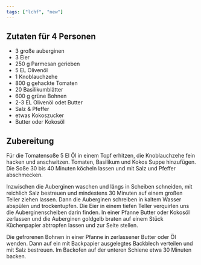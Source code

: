 ```yaml
---
tags: ["lchf", "new"]
---
```


## Zutaten für 4 Personen
- 3         große auberginen
- 3         Eier
- 250 g     Parmesan gerieben
- 5 EL      Olivenöl
- 1         Knoblauchzehe
- 800 g     gehackte Tomaten
- 20        Basilikumblätter
- 600 g     grüne Bohnen
- 2-3 EL    Olivenöl odet Butter
- Salz & Pfeffer
- etwas Kokoszucker
- Butter oder Kokosöl

## Zubereitung
Für die Tomatensoße 5 El Öl in einem Topf erhitzen, die Knoblauchzehe fein hacken und anschwitzen. Tomaten, Basilikum und Kokos Suppe hinzufügen. Die Soße 30 bis 40 Minuten köcheln lassen und mit Salz und Pfeffer abschmecken.

Inzwischen die Auberginen waschen und längs in Scheiben schneiden, mit reichlich Salz bestreuen und mindestens 30 Minuten auf einem großen Teller ziehen lassen. Dann die Auberginen schreiben in kaltem Wasser abspülen und trockentupfen. Die Eier in einem tiefen Teller verquirlen uns die Auberginenscheiben darin finden. In einer Pfanne Butter oder Kokosöl zerlassen und die Auberginen goldgelb braten auf einem Stück Küchenpapier abtropfen lassen und zur Seite stellen.

Die gefrorenen Bohnen in einer Pfanne in zerlassener Butter oder Öl wenden. Dann auf ein mit Backpapier ausgelegtes Backblech verteilen und mit Salz bestreuen. Im Backofen auf der unteren Schiene etwa 30 Minuten backen.
